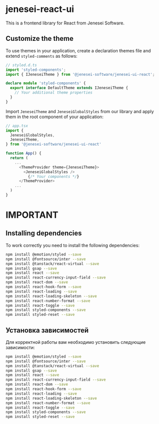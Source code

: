 # jenesei-react-ui

This is a frontend library for React from Jenesei Software.

## Customize the theme

To use themes in your application, create a declaration themes file and extend `styled-comments` as follows:

```typescript
// styled.d.ts
import 'styled-components';
import { IJeneseiTheme } from '@jenesei-software/jenesei-ui-react';

declare module 'styled-components' {
  export interface DefaultTheme extends IJeneseiTheme {
    // Your additional theme properties
  }
}

```

Import `JeneseiTheme` and `JeneseiGlobalStyles` from our library and apply them in the root component of your application:

```typescript
// app.tsx
import {
  JeneseiGlobalStyles,
  JeneseiTheme,
} from '@jenesei-software/jenesei-ui-react'

function App() {
  return (
    ...
      <ThemeProvider theme={JeneseiTheme}>
        <JeneseiGlobalStyles />
          {/* Your components */}
      </ThemeProvider>
    ...
  )
}
```

# IMPORTANT

## Installing dependencies

To work correctly you need to install the following dependencies:

```bash
npm install @emotion/styled --save
npm install @fontsource/inter --save
npm install @tanstack/react-virtual --save
npm install gsap --save
npm install react --save
npm install react-currency-input-field --save
npm install react-dom --save
npm install react-hook-form --save
npm install react-loading --save
npm install react-loading-skeleton --save
npm install react-number-format --save
npm install react-toggle --save
npm install styled-components --save
npm install styled-reset --save
```


## Установка зависимостей

Для корректной работы вам необходимо установить следующие зависимости:

```bash
npm install @emotion/styled --save
npm install @fontsource/inter --save
npm install @tanstack/react-virtual --save
npm install gsap --save
npm install react --save
npm install react-currency-input-field --save
npm install react-dom --save
npm install react-hook-form --save
npm install react-loading --save
npm install react-loading-skeleton --save
npm install react-number-format --save
npm install react-toggle --save
npm install styled-components --save
npm install styled-reset --save
```
